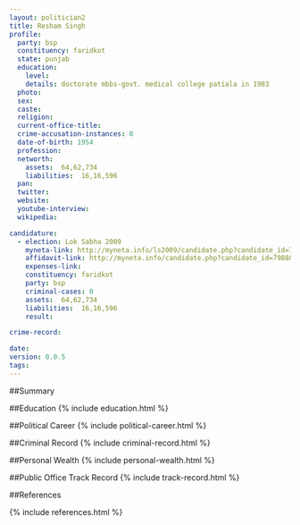 ```yaml
---
layout: politician2
title: Resham Singh
profile: 
  party: bsp
  constituency: faridkot
  state: punjab
  education: 
    level: 
    details: doctorate mbbs-govt. medical college patiala in 1983
  photo: 
  sex: 
  caste: 
  religion: 
  current-office-title: 
  crime-accusation-instances: 0
  date-of-birth: 1954
  profession: 
  networth: 
    assets:  64,62,734
    liabilities:  16,16,596
  pan: 
  twitter: 
  website: 
  youtube-interview: 
  wikipedia: 

candidature: 
  - election: Lok Sabha 2009
    myneta-link: http://myneta.info/ls2009/candidate.php?candidate_id=7988
    affidavit-link: http://myneta.info/candidate.php?candidate_id=7988&scan=original
    expenses-link: 
    constituency: faridkot 
    party: bsp
    criminal-cases: 0
    assets:  64,62,734
    liabilities:  16,16,596
    result:  

crime-record: 

date: 
version: 0.0.5
tags: 
---
```

##Summary


##Education
{% include education.html %}


##Political Career
{% include political-career.html %}


##Criminal Record
{% include criminal-record.html %}


##Personal Wealth
{% include personal-wealth.html %}


##Public Office Track Record
{% include track-record.html %}


##References


{% include references.html %}